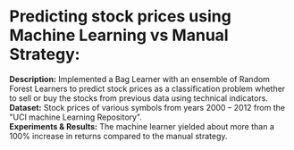 # Predicting stock prices using Machine Learning vs Manual Strategy: 
**Description:** Implemented a Bag Learner with an ensemble of Random Forest Learners to predict stock prices as a classification problem whether to sell or buy the stocks from previous data using technical indicators.
<br/>**Dataset:** Stock prices of various symbols from years 2000 – 2012 from the "UCI machine Learning Repository".
<br/>**Experiments & Results:** The machine learner yielded about more than a 100% increase in returns compared to the manual strategy. 

